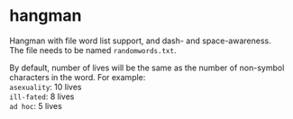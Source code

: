 # hangman
Hangman with file word list support, and dash- and space-awareness.  
The file needs to be named `randomwords.txt`.

By default, number of lives will be the same as the number of non-symbol characters in the word. For example:  
`asexuality`: 10 lives  
`ill-fated`: 8 lives  
`ad hoc`: 5 lives
